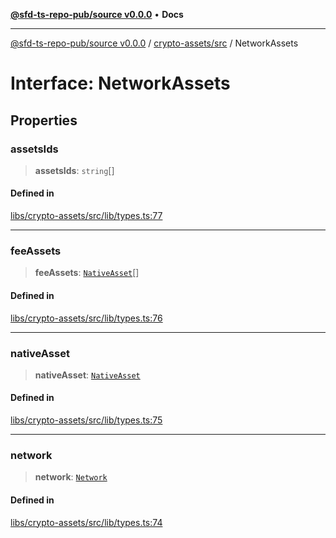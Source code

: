 [**@sfd-ts-repo-pub/source v0.0.0**](../../../README.md) • **Docs**

***

[@sfd-ts-repo-pub/source v0.0.0](../../../modules.md) / [crypto-assets/src](../README.md) / NetworkAssets

# Interface: NetworkAssets

## Properties

### assetsIds

> **assetsIds**: `string`[]

#### Defined in

[libs/crypto-assets/src/lib/types.ts:77](https://github.com/Steadfast-Digital/sfd-ts-repo-pub/blob/7c03207a60081ee1420569768bbbd8451528de43/libs/crypto-assets/src/lib/types.ts#L77)

***

### feeAssets

> **feeAssets**: [`NativeAsset`](../type-aliases/NativeAsset.md)[]

#### Defined in

[libs/crypto-assets/src/lib/types.ts:76](https://github.com/Steadfast-Digital/sfd-ts-repo-pub/blob/7c03207a60081ee1420569768bbbd8451528de43/libs/crypto-assets/src/lib/types.ts#L76)

***

### nativeAsset

> **nativeAsset**: [`NativeAsset`](../type-aliases/NativeAsset.md)

#### Defined in

[libs/crypto-assets/src/lib/types.ts:75](https://github.com/Steadfast-Digital/sfd-ts-repo-pub/blob/7c03207a60081ee1420569768bbbd8451528de43/libs/crypto-assets/src/lib/types.ts#L75)

***

### network

> **network**: [`Network`](Network.md)

#### Defined in

[libs/crypto-assets/src/lib/types.ts:74](https://github.com/Steadfast-Digital/sfd-ts-repo-pub/blob/7c03207a60081ee1420569768bbbd8451528de43/libs/crypto-assets/src/lib/types.ts#L74)
